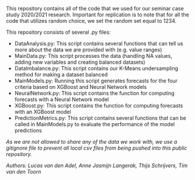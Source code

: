 This repository contains all of the code that we used for our seminar case study 2020/2021 research.
Important for replication is to note that for all the code that utilizes random choice, we set the random set equal to 1234.

This repository consists of several .py files:
* DataAnalysis.py: This script contains several functions that can tell us more about the data we are provided with (e.g. value ranges)
* MainData.py: This script processes the data (handling NA values, adding new variables and creating balanced datasets)
* DataImbalance.py: This script contains our K-Means undersampling method for making a dataset balanced 
* MainModels.py: Running this script generates forecasts for the four criteria based on XGBoost and Neural Network models
* NeuralNetwork.py: This script contains the function for computing forecasts with a Neural Network model
* XGBoost.py: This script contains the function for computing forecasts with an XGBoost model
* PredictionMetrics.py: This script contains several functions that can be called in MainModels.py to evaluate the performance of the model predictions 

*As we are not allowed to share any of the data we work with, we use a gitignore file to prevent all local csv files from being pushed into this public repository.* 

*Authors: Lucas van den Adel, Anne Jasmijn Langerak, Thijs Schrijvers, Tim van den Toorn*

